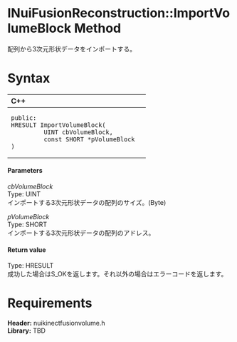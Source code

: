 INuiFusionReconstruction::ImportVolumeBlock Method  
==================================================  

配列から3次元形状データをインポートする。 <span id="syntaxSection"></span>

Syntax  
======  

<table>
<colgroup>
<col width="100%" />
</colgroup>
<thead>
<tr class="header">
<th align="left">C++</th>
</tr>
</thead>
<tbody>
<tr class="odd">
<td align="left"><pre><code>public:  
HRESULT ImportVolumeBlock(  
         UINT cbVolumeBlock,  
         const SHORT *pVolumeBlock  
)</code></pre></td>
</tr>
</tbody>
</table>

<span id="ID4EG"></span>
#### Parameters  

*cbVolumeBlock*    
Type: UINT  
インポートする3次元形状データの配列のサイズ。(Byte)  

*pVolumeBlock*    
Type: SHORT  
インポートする3次元形状データの配列のアドレス。  

<span id="ID4EP"></span>
#### Return value  

Type: HRESULT  
成功した場合はS\_OKを返します。それ以外の場合はエラーコードを返します。  

<span id="requirements"></span>

Requirements  
============  

**Header:** nuikinectfusionvolume.h  
**Library:** TBD  



<!--Please do not edit the data in the comment block below.-->
<!--
TOCTitle : ImportVolumeBlock Method
RLTitle : INuiFusionReconstruction::ImportVolumeBlock Method
KeywordK : ImportVolumeBlock method
KeywordK : INuiFusionReconstruction::ImportVolumeBlock method
KeywordF : INuiFusionReconstruction::ImportVolumeBlock
KeywordF : ImportVolumeBlock
KeywordF : Microsoft.Kinect.nuikinectfusionvolume.INuiFusionReconstruction.ImportVolumeBlock(UINT,SHORT)
KeywordA : M:Microsoft.Kinect.nuikinectfusionvolume.INuiFusionReconstruction.ImportVolumeBlock(UINT,SHORT)
AssetID : M:Microsoft.Kinect.nuikinectfusionvolume.INuiFusionReconstruction.ImportVolumeBlock(UINT,SHORT)
Locale : en-us
CommunityContent : 1
APIType : Managed
APILocation : 
APIName : Microsoft.Kinect.nuikinectfusionvolume.INuiFusionReconstruction::ImportVolumeBlock
TargetOS : Windows
TopicType : kbSyntax
DevLang : C++
DocSet : K4Wv2
ProjType : K4Wv2Proj
Technology : Kinect for Windows
Product : Kinect for Windows SDK v2
productversion : 20
-->

